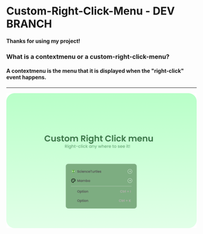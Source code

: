 # Custom-Right-Click-Menu - DEV BRANCH
#### Thanks for using my project!

### What is a contextmenu or a custom-right-click-menu?
#### A contextmenu is the menu that it is displayed when the "right-click" event happens.

<hr>
<img src="assets/img/Preview.png" width="700px">
